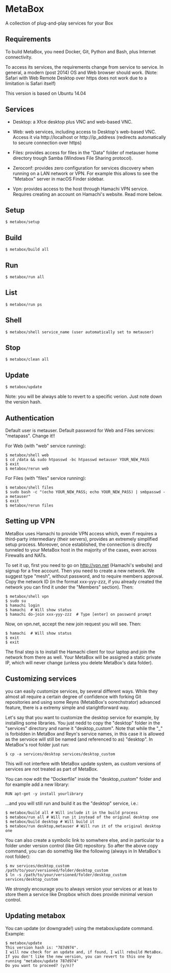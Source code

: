 # MetaBox
A collection of plug-and-play services for your Box

## Requirements

To build MetaBox, you need Docker, Git, Python and Bash, plus Internet connectivity.

To access its services, the requirements change from service to service. In general, a modern (post 2014) OS and Web browser should work. (Note: Safari with Web Remote Desktop over https does not work due to a limitation is Safari itself)

This version is based on Ubuntu 14.04

## Services

* Desktop: a Xfce desktop plus VNC and web-based VNC.

* Web: web services, including access to Desktop's web-based VNC. Access it via http://localhost or http://ip_address (redirects automatically to secure connection over https)

* Files: provides access for files in the "Data" folder of metauser home directory trough Samba (Windows File Sharing protocol).

* Zeroconf: provides zero configuration for services discovery when running on a LAN network or VPN. For example this allows to see the "Metabox" server in macOS Finder sidebar.

* Vpn: provides access to the host through Hamachi VPN service. Requires creating an account on Hamachi's website. Read more below.


## Setup

    $ metabox/setup

## Build

    $ metabox/build all

## Run

    $ metabox/run all


## List

    $ metabox/run ps

## Shell

    $ metabox/shell service_name (user automatically set to metauser)


## Stop

    $ metabox/clean all

## Update

    $ metabox/update

Note: you will be always able to revert to a specific verion. Just note down the version hash.

## Authentication

Default user is metauser. Default password for Web and Files services: "metapass". Change it!!

For Web (with "web" service running):

    $ metabox/shell web
    $ cd /data && sudo htpasswd -bc htpasswd metauser YOUR_NEW_PASS
    $ exit
    $ metabox/rerun web

For Files (with "files" service running):

    $ metabox/shell files
    $ sudo bash -c "(echo YOUR_NEW_PASS; echo YOUR_NEW_PASS) | smbpasswd -a metauser"
    $ exit
    $ metabox/rerun files


## Setting up VPN

MetaBox uses Hamachi to provide VPN access which, even if requires a third-party intermediary (their servers), provides an extremely simplified setup process. Moreover, once established, the connection is directly tunneled to your MetaBox host in the majority of the cases, even across Firewalls and NATs.

To set it up, first you need to go on http://vpn.net (Hamachi's website) and signup for a free account. Then you need to create a new network. We suggest type "mesh", without password, and to require members approval. Copy the network ID (in the format xxx-yyy-zzz, if you already created the network you can find it under the "Members" section). Then:

    $ metabox/shell vpn
    $ sudo su
    $ hamachi login
    $ hamachi  # Will show status
    $ hamachi do-join xxx-yyy-zzz  # Type [enter] on password prompt
    
Now, on vpn.net, accept the new join request you will see. Then:
    
    $ hamachi  # Will show status    
    $ exit
    $ exit

The final step is to install the Hamachi client for tour laptop and join the network from there as well. Your MetaBox will be assigned a static private IP, which will never change (unless you delete MetaBox's data folder).


## Customizing services

you can easily customize services, by several different ways. While they almost all require a certain degree of confidence with forking Git repositories and using some Reyns (MetabBox's oorechstrator) advanced feature, there is a extremy simple and starightforward way.

Let's say that you want to customize the desktop service for example, by installing some libraries. You just nedd to copy the "desktop" folder in the "services" directory and name it "desktop_custom". Note that while the "_" is forbidden in MetaBox and Reyn's service names, in this case it is allowed as the servoice will still be named (and referenced to as) "desktop". In MetaBox's root folder just run:

    $ cp -a services/desktop services/desktop_custom

This will not interfere with MetaBox update system, as custom versions of services are not treated as part of MetaBox.

You can now edit the "Dockerfile" inside the "desktop_custom" folder and for example add a new library:

    RUN apt-get -y install yourlibrary 

...and you will still run and build it as the "desktop" service, i.e.:

    $ metabox/build all # Will include it in the build process
    $ metabox/run all # Will run it instead of the original desktop one
    $ metabox/build desktop # Will build it
    $ metabox/run desktop,metauser # Will run it of the original desktop one

You can also create a symbolic link to somwhere else, and in particular to a folder under version control (like Git) repository. So after the above copy command, you can do somethig like the following (always in In MetaBox's root folder):

    $ mv services/desktop_custom /path/to/your/versioned/folder/desktop_custom
	$ ln -s /path/to/your/versioned/folder/desktop_custom services/desktop_custom

We strongly encourage you to always version your services or at leas to store them a service like Dropbox which does provide minimal version control.


## Updating metabox
 You can update (or downgrade!) using the metabox/update command. Example:
 
    $ metabox/update 
    This version hash is: "787d974".
    I will now check for an update and, if found, I will rebuild MetaBox.
    If you don't like the new version, you can revert to this one by running "metabox/update 787d974"
    Do you want to proceed? (y/n)?

